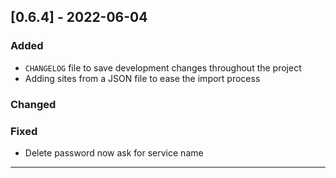 ## [0.6.4] - 2022-06-04


### Added
- `CHANGELOG` file to save development changes throughout the project
- Adding sites from a JSON file to ease the import process

### Changed


### Fixed
- Delete password now ask for service name

---